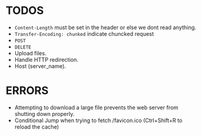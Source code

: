 # TODOS

- `Content-Length` must be set in the header or else we dont read anything.
- `Transfer-Encoding: chunked` indicate chuncked request
- `POST`
- `DELETE`
- Upload files.
- Handle HTTP redirection.
- Host (server_name).

# ERRORS

- Attempting to download a large file prevents the web server from shutting down properly.
- Conditional Jump when trying to fetch /favicon.ico (Ctrl+Shift+R to reload the cache)
